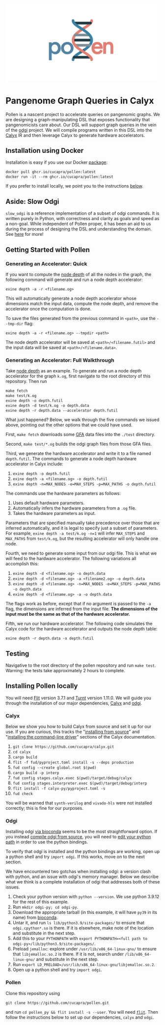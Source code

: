 <h1>
<p align="center">
<img src="https://github.com/cucapra/pollen/blob/main/pollen_icon_transparent.png">
</h1>

Pangenome Graph Queries in Calyx
================================

Pollen is a nascent project to accelerate queries on pangenomic graphs.
We are designing a graph-manipulating DSL that exposes functionality that pangenomicists care about.
Our DSL will support graph queries in the vein of the [odgi][] project.
We will compile programs written in this DSL into the [Calyx][] IR and then leverage Calyx to generate hardware accelerators.

Installation using Docker
-------------------------
Installation is easy if you use our Docker [package][]:
```
docker pull ghcr.io/cucapra/pollen:latest
docker run -it --rm ghcr.io/cucapra/pollen:latest
```
If you prefer to install locally, we point you to the instructions [below](#installing-pollen-locally).


Aside: Slow Odgi
----------------

`slow_odgi` is a reference implementation of a subset of odgi commands.
It is written purely in Python, with correctness and clarity as goals and speed as a non-goal.
While independent of Pollen proper, it has been an aid to us during the process of designing the DSL and understanding the domain.
See [here](slow_odgi/) for more!


Getting Started with Pollen
---------------------------

### Generating an Accelerator: Quick

If you want to compute the [node depth](https://pangenome.github.io/odgi.github.io/rst/commands/odgi_depth.html) of all the nodes in the graph, the following command will generate and run a node depth accelerator:
```
exine depth -a -r <filename.og>
```

This will automatically generate a node depth accelerator whose dimensions match the input data, compute the node depth, and remove the accelerator once the computation is done.

To save the files generated from the previous command in `<path>`, use the `--tmp-dir` flag:
```
exine depth -a -r <filename.og> --tmpdir <path>
```
The node depth accelerator will be saved at `<path>/<filename.futil>` and the input data will be saved at `<path>/<filename.data>`.


### Generating an Accelerator: Full Walkthrough

Take [node depth](https://pangenome.github.io/odgi.github.io/rst/commands/odgi_depth.html) as an example. To generate and run a node depth accelerator for the graph `k.og`, first navigate to the root directory of this repository. Then run
```
make fetch
make test/k.og
exine depth -o depth.futil
exine depth -d test/k.og -o depth.data
exine depth -r depth.data --accelerator depth.futil
```

What just happened? Below, we walk through the five commands we issued above, pointing out the other options that we could have used.

First, `make fetch` downloads some [GFA][] data files into the `./test` directory.

Second, `make test/*.og` builds the odgi graph files from those GFA files.

Third, we generate the hardware accelerator and write it to a file named `depth.futil`. The commands to generate a node depth hardware accelerator in Calyx include:

1. `exine depth -o depth.futil`
2. `exine depth -a <filename.og> -o depth.futil`
3. `exine depth -n=MAX_NODES -e=MAX_STEPS -p=MAX_PATHS -o depth.futil`

The commands use the hardware parameters as follows:
1. Uses default hardware parameters.
2. Automatically infers the hardware parameters from a `.og` file.
3. Takes the hardware parameters as input.

Parameters that are specified manually take precedence over those that are inferred automatically, and it is legal to specify just a subset of parameters. For example, `exine depth -a test/k.og -n=1` will infer `MAX_STEPS` and `MAX_PATHS` from `test/k.og`, but the resulting accelerator will only handle one node.

Fourth, we need to generate some input from our odgi file. This is what we will feed to the hardware accelerator. The following variations all accomplish this:

1. `exine depth -d <filename.og> -o depth.data`
2. `exine depth -d <filename.og> -a <filename2.og> -o depth.data`
3. `exine depth -d <filename.og> -n=MAX_NODES -e=MAX_STEPS -p=MAX_PATHS -o depth.data`
4. `exine depth -d <filename.og> -a -o depth.data`

The flags work as before, except that if no argument is passed to the `-a` flag, the dimensions are inferred from the input file. **The dimensions of the input must be the same as that of the hardware accelerator.**

Fifth, we run our hardware accelerator. The following code simulates the Calyx code for the hardware accelerator and outputs the node depth table:

```
exine depth -r depth.data -x depth.futil
```

Testing
-------

Navigative to the root directory of the pollen repository and run `make test`.
Warning: the tests take approximately 2 hours to complete.


Installing Pollen locally
-------------------------

You will need  [Flit][] version 3.7.1 and [Turnt][] version 1.11.0.
We will guide you through the installation of our major dependencies, [Calyx][] and [odgi][].

### Calyx

Below we show you how to build Calyx from source and set it up for our use.
If you are curious, this tracks the "[installing from source][calyx-install-src]" and "[installing the command-line driver][calyx-install-fud]" sections of the Calyx documentation.

1. `git clone https://github.com/cucapra/calyx.git`
2. `cd calyx`
3. `cargo build`
3. `flit -f fud/pyproject.toml install -s --deps production`
4. `fud config --create global.root $(pwd)`
5. `cargo build -p interp`
6. `fud config stages.calyx.exec $(pwd)/target/debug/calyx`
7. `fud config stages.interpreter.exec $(pwd)/target/debug/interp`
8. `flit install -f calyx-py/pyproject.toml -s`
9. `fud check`

You will be warned that `synth-verilog` and `vivado-hls` were not installed correctly; this is fine for our purposes.


### Odgi

Installing odgi [via bioconda](https://odgi.readthedocs.io/en/latest/rst/installation.html#bioconda) seems to be the most straightforward option. If you instead [compile odgi from source](https://odgi.readthedocs.io/en/latest/rst/installation.html#building-from-source), you will need to [edit your python path](https://odgi.readthedocs.io/en/latest/rst/binding/usage.html) in order to use the python bindings.

To verify that odgi is installed and the python bindings are working, open up a python shell and try `import odgi`. If this works, move on to the next section.

We have encountered two gotchas when installing odgi: a version clash with python, and an issue with odgi's memory manager. Below we describe what we think is a complete installation of odgi that addresses both of these issues.

1. Check your python version with `python --version`. We use python 3.9.12 for the rest of this example.
2. Run `mkdir odgi-py; cd odgi-py`.
3. Download the appropriate tarball (in this example, it will have `py39` in its name) from [bioconda][].
4. Untar it, and run `ls lib/python3.9/site-packages/` to ensure that `odgi.cpython*.so` is there. If it is elsewhere, make note of the location and substitute in the next step.
5. Add this to your `PYTHONPATH` with `export PYTHONPATH=<full path to odgi-py>/lib/python3.9/site-packages/`.
6. Preload `jemalloc`: explore under `/usr/lib/x86_64-linux-gnu/` to ensure that `libjemalloc.so.2` is there. If it is not, search under `/lib/x86_64-linux-gnu/` and substitute in the next step.
7. Run `export LD_PRELOAD=/usr/lib/x86_64-linux-gnu/libjemalloc.so.2`.
8. Open up a python shell and try `import odgi`.


### Pollen

Clone this repository using
```
git clone https://github.com/cucapra/pollen.git
```
and run `cd pollen_py && flit install -s --user`. You will need [`flit`][flit]. Then follow the instructions below to set up our dependencies, `calyx` and `odgi`.


[calyx]: https://calyxir.org
[odgi]: https://odgi.readthedocs.io/en/latest/
[gfa]: https://github.com/lh3/gfatools/blob/master/doc/rGFA.md#the-reference-gfa-rgfa-format
[bioconda]: https://anaconda.org/bioconda/odgi/files
[flit]: https://flit.pypa.io/en/stable/
[turnt]: https://github.com/cucapra/turnt
[calyx-install-src]: https://docs.calyxir.org/#installing-from-source-to-use-and-extend-calyx
[calyx-install-fud]: https://docs.calyxir.org/#installing-the-command-line-driver
[package]: https://github.com/cucapra/pollen/pkgs/container/pollen